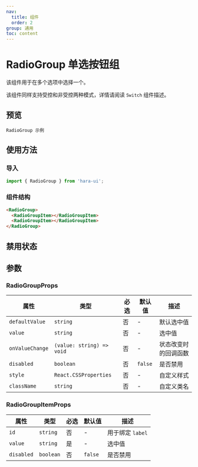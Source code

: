 ```yaml
---
nav:
  title: 组件
  order: 2
group: 通用
toc: content
---
```


# RadioGroup 单选按钮组

该组件用于在多个选项中选择一个。

该组件同样支持受控和非受控两种模式，详情请阅读 `Switch` 组件描述。

## 预览

<code src="./demo/index.tsx">RadioGroup 示例</code>

## 使用方法

### 导入

```jsx | pure
import { RadioGroup } from 'hara-ui';
```

### 组件结构

```html | pure
<RadioGroup>
  <RadioGroupItem></RadioGroupItem>
  <RadioGroupItem></RadioGroupItem>
</RadioGroup>
```

## 禁用状态

<code src="./demo/disabled.tsx"></code>

## 参数

### RadioGroupProps

| 属性            | 类型                      | 必选 | 默认值  | 描述                 |
| --------------- | ------------------------- | ---- | ------- | -------------------- |
| `defaultValue`  | `string`                  | 否   | -       | 默认选中值           |
| `value`         | `string`                  | 否   | -       | 选中值               |
| `onValueChange` | `(value: string) => void` | 否   | -       | 状态改变时的回调函数 |
| `disabled`      | `boolean`                 | 否   | `false` | 是否禁用             |
| `style`         | `React.CSSProperties`     | 否   | -       | 自定义样式           |
| `className`     | `string`                  | 否   | -       | 自定义类名           |

### RadioGroupItemProps

| 属性       | 类型      | 必选 | 默认值  | 描述             |
| ---------- | --------- | ---- | ------- | ---------------- |
| `id`       | `string`  | 否   | -       | 用于绑定 `label` |
| `value`    | `string`  | 是   | -       | 选中值           |
| `disabled` | `boolean` | 否   | `false` | 是否禁用         |
